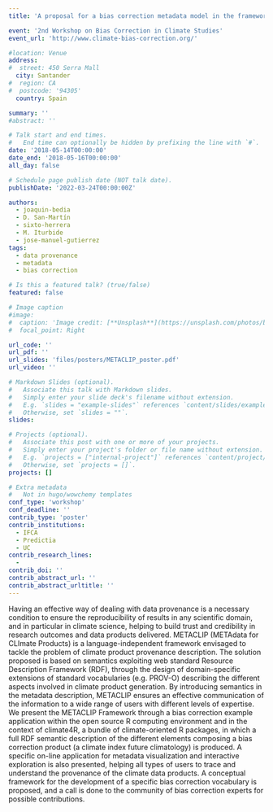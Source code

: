 ```yaml
---
title: 'A proposal for a bias correction metadata model in the framework of METACLIP (METAdata for CLImate Products)'

event: '2nd Workshop on Bias Correction in Climate Studies'
event_url: 'http://www.climate-bias-correction.org/'

#location: Venue
address:
#  street: 450 Serra Mall
  city: Santander
#  region: CA
#  postcode: '94305'
  country: Spain

summary: ''
#abstract: ''

# Talk start and end times.
#   End time can optionally be hidden by prefixing the line with `#`.
date: '2018-05-14T00:00:00'
date_end: '2018-05-16T00:00:00'
all_day: false

# Schedule page publish date (NOT talk date).
publishDate: '2022-03-24T00:00:00Z'

authors: 
  - joaquin-bedia
  - D. San-Martín
  - sixto-herrera
  - M. Iturbide
  - jose-manuel-gutierrez
tags: 
  - data provenance
  - metadata
  - bias correction

# Is this a featured talk? (true/false)
featured: false

# Image caption
#image:
#  caption: 'Image credit: [**Unsplash**](https://unsplash.com/photos/bzdhc5b3Bxs)'
#  focal_point: Right

url_code: ''
url_pdf: ''
url_slides: 'files/posters/METACLIP_poster.pdf'
url_video: ''

# Markdown Slides (optional).
#   Associate this talk with Markdown slides.
#   Simply enter your slide deck's filename without extension.
#   E.g. `slides = "example-slides"` references `content/slides/example-slides.md`.
#   Otherwise, set `slides = ""`.
slides:

# Projects (optional).
#   Associate this post with one or more of your projects.
#   Simply enter your project's folder or file name without extension.
#   E.g. `projects = ["internal-project"]` references `content/project/deep-learning/index.md`.
#   Otherwise, set `projects = []`.
projects: []

# Extra metadata
#   Not in hugo/wowchemy templates
conf_type: 'workshop'
conf_deadline: ''
contrib_type: 'poster'
contrib_institutions: 
  - IFCA
  - Predictia
  - UC
contrib_research_lines: 
  - 
contrib_doi: ''
contrib_abstract_url: ''
contrib_abstract_urltitle: ''
---
```


Having an effective way of dealing with data provenance is a necessary condition to ensure the reproducibility of results in any scientific domain, and in particular in climate science, helping to build trust and credibility in research outcomes and data products delivered. METACLIP (METAdata for CLImate Products) is a language-independent framework envisaged to tackle the problem of climate product provenance description. The solution proposed is based on semantics exploiting web standard Resource Description Framework (RDF), through the design of domain-specific extensions of standard vocabularies (e.g. PROV-O) describing the different aspects involved in climate product generation. By introducing semantics in the metadata description, METACLIP ensures an effective communication of the information to a wide range of users with different levels of expertise. We present the METACLIP Framework through a bias correction example application within the open source R computing environment and in the context of climate4R, a bundle of climate-oriented R packages, in which a full RDF semantic description of the different elements composing a bias correction product (a climate index future climatology) is produced. A specific on-line application for metadata visualization and interactive exploration is also presented, helping all types of users to trace and understand the provenance of the climate data products. A conceptual framework for the development of a specific bias correction vocabulary is proposed, and a call is done to the community of bias correction experts for possible contributions.
